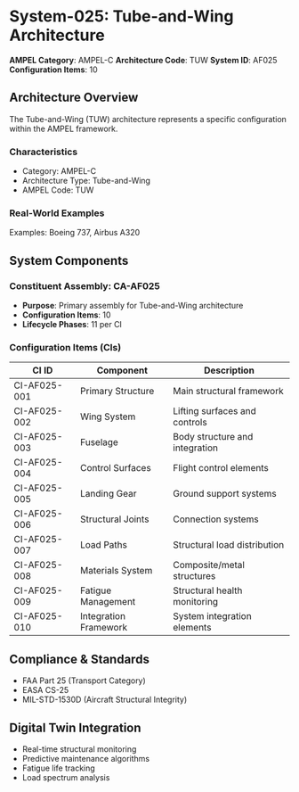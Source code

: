 # System-025: Tube-and-Wing Architecture

**AMPEL Category**: AMPEL-C
**Architecture Code**: TUW
**System ID**: AF025
**Configuration Items**: 10

## Architecture Overview

The Tube-and-Wing (TUW) architecture represents a specific configuration within the AMPEL framework.

### Characteristics
- Category: AMPEL-C
- Architecture Type: Tube-and-Wing
- AMPEL Code: TUW

### Real-World Examples
Examples: Boeing 737, Airbus A320

## System Components

### Constituent Assembly: CA-AF025
- **Purpose**: Primary assembly for Tube-and-Wing architecture
- **Configuration Items**: 10
- **Lifecycle Phases**: 11 per CI

### Configuration Items (CIs)

| CI ID | Component | Description |
|-------|-----------|-------------|
| CI-AF025-001 | Primary Structure | Main structural framework |
| CI-AF025-002 | Wing System | Lifting surfaces and controls |
| CI-AF025-003 | Fuselage | Body structure and integration |
| CI-AF025-004 | Control Surfaces | Flight control elements |
| CI-AF025-005 | Landing Gear | Ground support systems |
| CI-AF025-006 | Structural Joints | Connection systems |
| CI-AF025-007 | Load Paths | Structural load distribution |
| CI-AF025-008 | Materials System | Composite/metal structures |
| CI-AF025-009 | Fatigue Management | Structural health monitoring |
| CI-AF025-010 | Integration Framework | System integration elements |

## Compliance & Standards
- FAA Part 25 (Transport Category)
- EASA CS-25
- MIL-STD-1530D (Aircraft Structural Integrity)

## Digital Twin Integration
- Real-time structural monitoring
- Predictive maintenance algorithms
- Fatigue life tracking
- Load spectrum analysis
